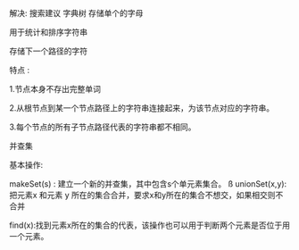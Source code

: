 解决: 搜索建议 
字典树  存储单个的字母

用于统计和排序字符串

存储下一个路径的字符


特点 :

1.节点本身不存出完整单词

2.从根节点到某一个节点路径上的字符串连接起来，为该节点对应的字符串。

3.每个节点的所有子节点路径代表的字符串都不相同。



并查集

基本操作:

makeSet(s) : 建立一个新的并查集，其中包含s个单元素集合。
ß
unionSet(x,y):把元素x 和元素 y 所在的集合合并，要求x和y所在的集合不想交，如果相交则不合并

find(x):找到元素x所在的集合的代表，该操作也可以用于判断两个元素是否位于用一个元素。












